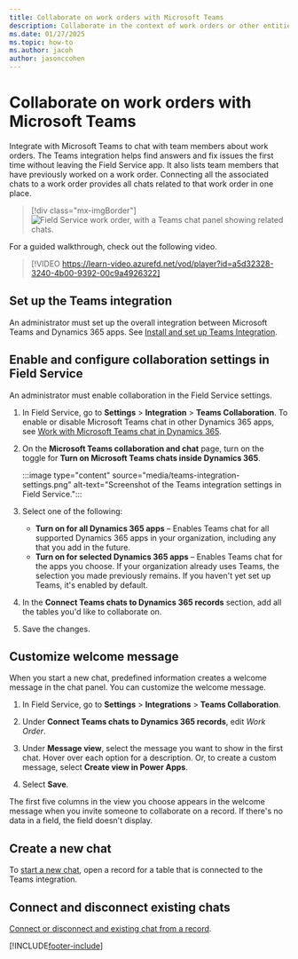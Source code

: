 ```yaml
---
title: Collaborate on work orders with Microsoft Teams
description: Collaborate in the context of work orders or other entities by integrating with Microsoft Teams.
ms.date: 01/27/2025
ms.topic: how-to
ms.author: jacoh
author: jasonccohen
---
```


# Collaborate on work orders with Microsoft Teams

Integrate with Microsoft Teams to chat with team members about work orders. The Teams integration helps find answers and fix issues the first time without leaving the Field Service app. It also lists team members that have previously worked on a work order. Connecting all the associated chats to a work order provides all chats related to that work order in one place.

> [!div class="mx-imgBorder"]
> ![Field Service work order, with a Teams chat panel showing related chats.](./media/work-order-teams-messages.png)

For a guided walkthrough, check out the following video.

> [!VIDEO https://learn-video.azurefd.net/vod/player?id=a5d32328-3240-4b00-9392-00c9a4926322]

## Set up the Teams integration

An administrator must set up the overall integration between Microsoft Teams and Dynamics 365 apps. See [Install and set up Teams Integration](/dynamics365/teams-integration/teams-install-app).

## Enable and configure collaboration settings in Field Service

An administrator must enable collaboration in the Field Service settings.

1. In Field Service, go to **Settings** > **Integration** > **Teams Collaboration**. To enable or disable Microsoft Teams chat in other Dynamics 365 apps, see [Work with Microsoft Teams chat in Dynamics 365](/dynamics365/teams-integration/enable-teams-chat).

1. On the **Microsoft Teams collaboration and chat** page, turn on the toggle for **Turn on Microsoft Teams chats inside Dynamics 365**.

   :::image type="content" source="media/teams-integration-settings.png" alt-text="Screenshot of the Teams integration settings in Field Service.":::

1. Select one of the following:

   - **Turn on for all Dynamics 365 apps** – Enables Teams chat for all supported Dynamics 365 apps in your organization, including any that you add in the future.
   - **Turn on for selected Dynamics 365 apps** – Enables Teams chat for the apps you choose. If your organization already uses Teams, the selection you made previously remains. If you haven't yet set up Teams, it's enabled by default.

1. In the **Connect Teams chats to Dynamics 365 records** section, add all the tables you'd like to collaborate on.

1. Save the changes.

## Customize welcome message

When you start a new chat, predefined information creates a welcome message in the chat panel. You can customize the welcome message.

1. In Field Service, go to **Settings** > **Integrations** > **Teams Collaboration**.

1. Under **Connect Teams chats to Dynamics 365 records**, edit *Work Order*.

1. Under **Message view**, select the message you want to show in the first chat. Hover over each option for a description. Or, to create a custom message, select **Create view in Power Apps**.

1. Select **Save**.

The first five columns in the view you choose appears in the welcome message when you invite someone to collaborate on a record. If there's no data in a field, the field doesn't display.

## Create a new chat

To [start a new chat](/dynamics365/customer-service/use/use-teams-chat#start-a-new-connected-chat), open a record for a table that is connected to the Teams integration.

<!--- Can we use this link instead? https://learn.microsoft.com/en-us/dynamics365/sales/teams-integration/using-teams-chat-in-dynamics#start-a-connected-teams-chat-in-dynamics-365 --->

## Connect and disconnect existing chats

[Connect or disconnect and existing chat from a record](/dynamics365/customer-service/use/use-teams-chat#connect-or-disconnect-an-existing-chat-from-a-record).


[!INCLUDE[footer-include](../includes/footer-banner.md)]

